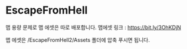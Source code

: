 # EscapeFromHell
맵 용량 문제로 맵 에셋은 따로 배포합니다.
맵에셋 링크 : https://bit.ly/3OhKDjN

맵 에셋은 /EscapeFromHell2/Assets 폴더에 압축 푸시면 됩니다.

